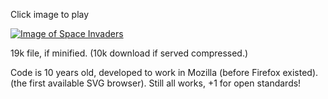 Click image to play

[![Image of Space Invaders](https://splace.github.io/svg-space-invaders/invaders.jpeg)](https://splace.github.io/svg-space-invaders/invaders.svg)

19k file, if minified. (10k download if served compressed.)

Code is 10 years old, developed to work in Mozilla (before Firefox existed). (the first available SVG browser). Still all works, +1 for open standards!
